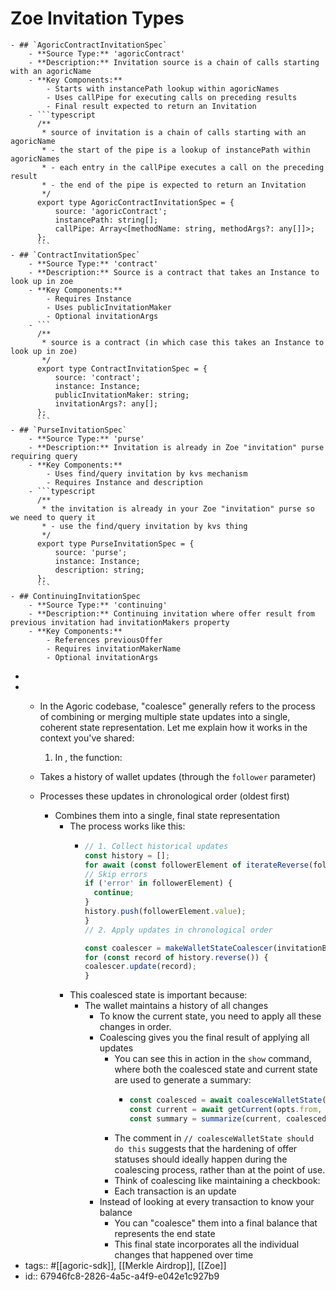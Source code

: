 # Zoe Invitation Types
	- ## `AgoricContractInvitationSpec`
		- **Source Type:** 'agoricContract'
		- **Description:** Invitation source is a chain of calls starting with an agoricName
		- **Key Components:**
			- Starts with instancePath lookup within agoricNames
			- Uses callPipe for executing calls on preceding results
			- Final result expected to return an Invitation
		- ```typescript
		  /**
		   * source of invitation is a chain of calls starting with an agoricName
		   * - the start of the pipe is a lookup of instancePath within agoricNames
		   * - each entry in the callPipe executes a call on the preceding result
		   * - the end of the pipe is expected to return an Invitation
		   */
		  export type AgoricContractInvitationSpec = {
		      source: 'agoricContract';
		      instancePath: string[];
		      callPipe: Array<[methodName: string, methodArgs?: any[]]>;
		  };
		  ```
	- ## `ContractInvitationSpec`
		- **Source Type:** 'contract'
		- **Description:** Source is a contract that takes an Instance to look up in zoe
		- **Key Components:**
			- Requires Instance
			- Uses publicInvitationMaker
			- Optional invitationArgs
		- ```
		  /**
		   * source is a contract (in which case this takes an Instance to look up in zoe)
		   */
		  export type ContractInvitationSpec = {
		      source: 'contract';
		      instance: Instance;
		      publicInvitationMaker: string;
		      invitationArgs?: any[];
		  };
		  ```
	- ## `PurseInvitationSpec`
		- **Source Type:** 'purse'
		- **Description:** Invitation is already in Zoe "invitation" purse requiring query
		- **Key Components:**
			- Uses find/query invitation by kvs mechanism
			- Requires Instance and description
		- ```typescript
		  /**
		   * the invitation is already in your Zoe "invitation" purse so we need to query it
		   * - use the find/query invitation by kvs thing
		   */
		  export type PurseInvitationSpec = {
		      source: 'purse';
		      instance: Instance;
		      description: string;
		  };
		  ```
	- ## ContinuingInvitationSpec
		- **Source Type:** 'continuing'
		- **Description:** Continuing invitation where offer result from previous invitation had invitationMakers property
		- **Key Components:**
			- References previousOffer
			- Requires invitationMakerName
			- Optional invitationArgs
-
-
	- In the Agoric codebase, "coalesce" generally refers to the process of combining or merging multiple state updates into a single, coherent state representation. Let me explain how it works in the context you've shared:
	  
	  1. In <mcfile name="wallet.js" path="/Users/tgreco/agoric-sdk/packages/agoric-cli/src/lib/wallet.js"></mcfile>, the <mcsymbol name="coalesceWalletState" filename="wallet.js" path="/Users/tgreco/agoric-sdk/packages/agoric-cli/src/lib/wallet.js" startline="111" type="function"></mcsymbol> function:
	- Takes a history of wallet updates (through the `follower` parameter)
	- Processes these updates in chronological order (oldest first)
		- Combines them into a single, final state representation
			- The process works like this:
				- ```javascript
				  // 1. Collect historical updates
				  const history = [];
				  for await (const followerElement of iterateReverse(follower)) {
				  // Skip errors
				  if ('error' in followerElement) {
				    continue;
				  }
				  history.push(followerElement.value);
				  }
				  // 2. Apply updates in chronological order
				  
				  const coalescer = makeWalletStateCoalescer(invitationBrand);
				  for (const record of history.reverse()) {
				  coalescer.update(record);
				  }
				  ```
			- This coalesced state is important because:
				- The wallet maintains a history of all changes
					- To know the current state, you need to apply all these changes in order.
					- Coalescing gives you the final result of applying all updates
						- You can see this in action in the <mcfile name="wallet.js" path="/Users/tgreco/agoric-sdk/packages/agoric-cli/src/commands/wallet.js"></mcfile> `show` command, where both the coalesced state and current state are used to generate a summary:
							- ```javascript
							  const coalesced = await coalesceWalletState(follower);
							  const current = await getCurrent(opts.from, { readLatestHead });
							  const summary = summarize(current, coalesced, agoricNames);
							  ```
						- The comment in <mcfile name="inter.js" path="/Users/tgreco/agoric-sdk/packages/agoric-cli/src/commands/inter.js"></mcfile> `// coalesceWalletState should do this` suggests that the hardening of offer statuses should ideally happen during the coalescing process, rather than at the point of use.
						- Think of coalescing like maintaining a checkbook:
						- Each transaction is an update
					- Instead of looking at every transaction to know your balance
						- You can "coalesce" them into a final balance that represents the end state
						- This final state incorporates all the individual changes that happened over time
- tags:: #[[agoric-sdk]], [[Merkle Airdrop]], [[Zoe]]
- id:: 67946fc8-2826-4a5c-a4f9-e042e1c927b9